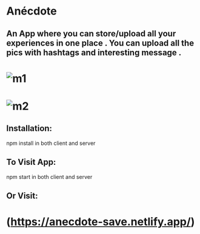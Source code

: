 # Anécdote

## An App where you can store/upload all your experiences in one place . You can upload all the pics with hashtags and interesting message .

# ![m1](https://user-images.githubusercontent.com/88880316/151367542-b1280d66-4719-4536-af08-73ceeb8028d3.png)

# ![m2](https://user-images.githubusercontent.com/88880316/151367533-eacb4774-919b-4cda-bccc-2bf22372bb9f.png)

## Installation:

npm install in both client and server

## To Visit App:

npm start in both client and server

## Or Visit:

# (https://anecdote-save.netlify.app/)
